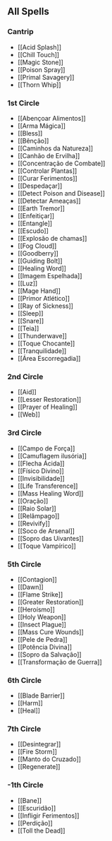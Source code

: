 ## All Spells

### Cantrip
- [[Acid Splash]]
- [[Chill Touch]]
- [[Magic Stone]]
- [[Poison Spray]]
- [[Primal Savagery]]
- [[Thorn Whip]]

### 1st Circle
- [[Abençoar Alimentos]]
- [[Arma Mágica]]
- [[Bless]]
- [[Bênção]]
- [[Caminhos da Natureza]]
- [[Canhão de Ervilha]]
- [[Concentração de Combate]]
- [[Controlar Plantas]]
- [[Curar Ferimentos]]
- [[Despedaçar]]
- [[Detect Poison and Disease]]
- [[Detectar Ameaças]]
- [[Earth Tremor]]
- [[Enfeitiçar]]
- [[Entangle]]
- [[Escudo]]
- [[Explosão de chamas]]
- [[Fog Cloud]]
- [[Goodberry]]
- [[Guiding Bolt]]
- [[Healing Word]]
- [[Imagem Espelhada]]
- [[Luz]]
- [[Mage Hand]]
- [[Primor Atlético]]
- [[Ray of Sickness]]
- [[Sleep]]
- [[Snare]]
- [[Teia]]
- [[Thunderwave]]
- [[Toque Chocante]]
- [[Tranquilidade]]
- [[Área Escorregadia]]

### 2nd Circle
- [[Aid]]
- [[Lesser Restoration]]
- [[Prayer of Healing]]
- [[Web]]

### 3rd Circle
- [[Campo de Força]]
- [[Camuflagem ilusória]]
- [[Flecha Ácida]]
- [[Físico Divino]]
- [[Invisibilidade]]
- [[Life Transference]]
- [[Mass Healing Word]]
- [[Oração]]
- [[Raio Solar]]
- [[Relâmpago]]
- [[Revivify]]
- [[Soco de Arsenal]]
- [[Sopro das Uivantes]]
- [[Toque Vampírico]]

### 5th Circle
- [[Contagion]]
- [[Dawn]]
- [[Flame Strike]]
- [[Greater Restoration]]
- [[Heroísmo]]
- [[Holy Weapon]]
- [[Insect Plague]]
- [[Mass Cure Wounds]]
- [[Pele de Pedra]]
- [[Potência Divina]]
- [[Sopro da Salvação]]
- [[Transformação de Guerra]]

### 6th Circle
- [[Blade Barrier]]
- [[Harm]]
- [[Heal]]

### 7th Circle
- [[Desintegrar]]
- [[Fire Storm]]
- [[Manto do Cruzado]]
- [[Regenerate]]

### -1th Circle
- [[Bane]]
- [[Escuridão]]
- [[Infligir Ferimentos]]
- [[Perdição]]
- [[Toll the Dead]]